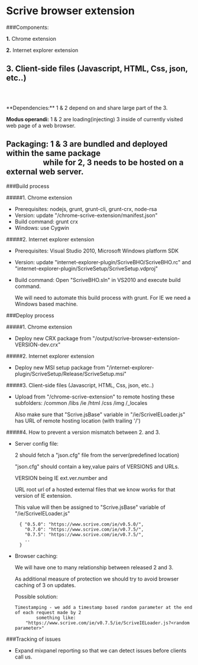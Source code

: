 
Scrive browser extension
=================================
###Components:

  **1.** Chrome extension
  
  **2.** Internet explorer extension
  
  **3.** Client-side files (Javascript, HTML, Css, json, etc..)
  <br><br>
 ---
  <br>
**Dependencies:** 1 & 2 depend on and share large part of the 3.

**Modus operandi:** 1 & 2 are loading(injecting) 3 inside of currently visited web page of a web browser.

**Packaging:** 1 & 3 are bundled and deployed within the same package<BR>
&nbsp;&nbsp;&nbsp;&nbsp;&nbsp;&nbsp;&nbsp;&nbsp;&nbsp;&nbsp;&nbsp;&nbsp;&nbsp;&nbsp;&nbsp;&nbsp;&nbsp;&nbsp;&nbsp;
while for 2, 3 needs to be hosted on a external web server.
<br>
---
###Build process

#####1. Chrome extension
 - Prerequisites: nodejs, grunt, grunt-cli, grunt-crx, node-rsa
 - Version: update "/chrome-scrive-extension/manifest.json"
 - Build command: grunt crx
 - Windows: use Cygwin
    
#####2. Internet explorer extension
 - Prerequisites: Visual Studio 2010, Microsoft Windows platform SDK
 - Version: update "internet-explorer-plugin/ScriveBHO/ScriveBHO.rc" and
             "internet-explorer-plugin/ScriveSetup/ScriveSetup.vdproj"
 - Build command: Open "ScriveBHO.sln" in VS2010 and execute build command.

    We will need to automate this build process with grunt.
    For IE we need a Windows based machine.


###Deploy process

#####1. Chrome extension
 - Deploy new CRX package from "/output/scrive-browser-extension-VERSION-dev.crx"

#####2. Internet explorer extension
 - Deploy new MSI setup package from "/internet-explorer-plugin/ScriveSetup/Release/ScriveSetup.msi"

#####3. Client-side files (Javascript, HTML, Css, json, etc..)
 - Upload from "/chrome-scrive-extension" to remote hosting these subfolders:
    /common /libs /ie /html /css /img /_locales

    Also make sure that "Scrive.jsBase" variable in "/ie/ScriveIELoader.js" 
    has URL of remote hosting location (with trailing '/')

#####4. How to prevent a version mismatch between 2. and 3.

 - Server config file:

     2 should fetch a "json.cfg" file from the server(predefined location)
     
     "json.cfg" should contain a key,value pairs of VERSIONS and URLs.
        
     VERSION being IE ext.ver.number and
        
     URL root url of a hosted external files that we know works for that version of IE extension.
        
     This value will then be assigned to "Scrive.jsBase" variable of "/ie/ScriveIELoader.js"
     
```
     { "0.5.0": "https://www.scrive.com/ie/v0.5.0/",
       "0.7.0": "https://www.scrive.com/ie/v0.7.5/",
       "0.7.5": "https://www.scrive.com/ie/v0.7.5/",
       ..
     }
```

 - Browser caching:
 
    We will have one to many relationship between released 2 and 3.

    As additional measure of protection we should try to avoid browser caching of 3 on updates.
        
    Possible solution:
    
       Timestamping - we add a timestamp based random parameter at the end of each request made by 2
			   something like:
           "https://www.scrive.com/ie/v0.7.5/ie/ScriveIELoader.js?<random parameter>"



###Tracking of issues

 - Expand mixpanel reporting so that we can detect issues before clients call us.




